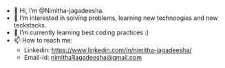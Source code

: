 - 👋 Hi, I’m @Nimitha-jagadeesha.
- 👀 I’m interested in solving problems, learning new technoogies and new teckstacks.
- 🌱 I’m currently learning best coding practices :)
- 📫 How to reach me: 
   - Linkedin: https://www.linkedin.com/in/nimitha-jagadeesha/
   - Email-Id: nimitha1jagadeesha@gmail.com
